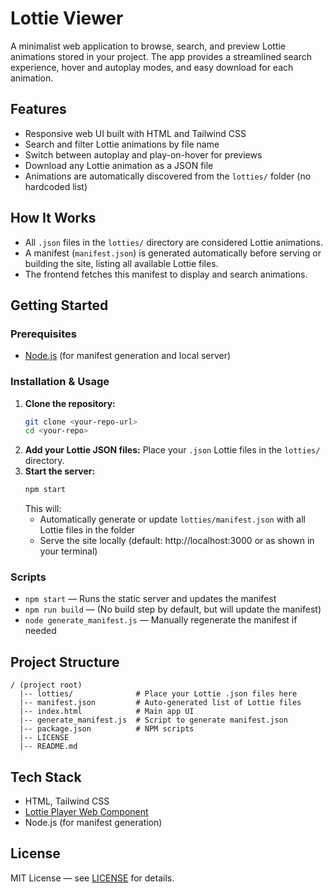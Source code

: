 # Lottie Viewer

A minimalist web application to browse, search, and preview Lottie animations stored in your project. The app provides a streamlined search experience, hover and autoplay modes, and easy download for each animation.

## Features
- Responsive web UI built with HTML and Tailwind CSS
- Search and filter Lottie animations by file name
- Switch between autoplay and play-on-hover for previews
- Download any Lottie animation as a JSON file
- Animations are automatically discovered from the `lotties/` folder (no hardcoded list)

## How It Works
- All `.json` files in the `lotties/` directory are considered Lottie animations.
- A manifest (`manifest.json`) is generated automatically before serving or building the site, listing all available Lottie files.
- The frontend fetches this manifest to display and search animations.

## Getting Started

### Prerequisites
- [Node.js](https://nodejs.org/) (for manifest generation and local server)

### Installation & Usage
1. **Clone the repository:**
   ```sh
   git clone <your-repo-url>
   cd <your-repo>
   ```
2. **Add your Lottie JSON files:**
   Place your `.json` Lottie files in the `lotties/` directory.
3. **Start the server:**
   ```sh
   npm start
   ```
   This will:
   - Automatically generate or update `lotties/manifest.json` with all Lottie files in the folder
   - Serve the site locally (default: http://localhost:3000 or as shown in your terminal)

### Scripts
- `npm start` — Runs the static server and updates the manifest
- `npm run build` — (No build step by default, but will update the manifest)
- `node generate_manifest.js` — Manually regenerate the manifest if needed

## Project Structure
```
/ (project root)
  |-- lotties/              # Place your Lottie .json files here
  |-- manifest.json         # Auto-generated list of Lottie files
  |-- index.html            # Main app UI
  |-- generate_manifest.js  # Script to generate manifest.json
  |-- package.json          # NPM scripts
  |-- LICENSE
  |-- README.md
```

## Tech Stack
- HTML, Tailwind CSS
- [Lottie Player Web Component](https://github.com/LottieFiles/lottie-player)
- Node.js (for manifest generation)

## License
MIT License — see [LICENSE](LICENSE) for details. 